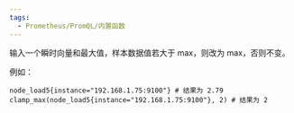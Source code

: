```yaml
---
tags:
  - Prometheus/PromQL/内置函数
---
```

输入一个瞬时向量和最大值，样本数据值若大于 max，则改为 max，否则不变。

例如：
```promql
node_load5{instance="192.168.1.75:9100"} # 结果为 2.79
clamp_max(node_load5{instance="192.168.1.75:9100"}, 2) # 结果为 2
```
